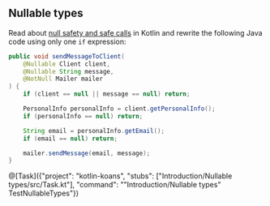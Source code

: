 ## Nullable types

Read about
[null safety and safe calls](http://kotlinlang.org/docs/reference/null-safety.html)
in Kotlin and rewrite the following Java code using only one `if` expression:

```java
public void sendMessageToClient(
    @Nullable Client client,
    @Nullable String message,
    @NotNull Mailer mailer
) {
    if (client == null || message == null) return;

    PersonalInfo personalInfo = client.getPersonalInfo();
    if (personalInfo == null) return;

    String email = personalInfo.getEmail();
    if (email == null) return;

    mailer.sendMessage(email, message);
}
```

@[Task]({"project": "kotlin-koans", "stubs": ["Introduction/Nullable types/src/Task.kt"], "command": "\"Introduction/Nullable types\" TestNullableTypes"})